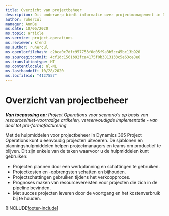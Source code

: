 ```yaml
---
title: Overzicht van projectbeheer
description: Dit onderwerp biedt informatie over projectmanagement in Dynamics 365 Project Operations.
author: ruhercul
manager: AnnBe
ms.date: 10/06/2020
ms.topic: article
ms.service: project-operations
ms.reviewer: kfend
ms.author: ruhercul
ms.openlocfilehash: c2bca0c7dfc957753f0d05f9a3b5cc45bc13b920
ms.sourcegitcommit: 4cf1dc1561b92fca4175f0b3813133c5e63ce8e6
ms.translationtype: HT
ms.contentlocale: nl-NL
ms.lasthandoff: 10/28/2020
ms.locfileid: "4127557"
---
```

# <a name="project-management-overview"></a>Overzicht van projectbeheer

_**Van toepassing op:** Project Operations voor scenario's op basis van resources/niet-voorradige artikelen, vereenvoudigde implementatie - van deal tot pro-formafacturering_

Met de hulpmiddelen voor projectbeheer in Dynamics 365 Project Operations kunt u eenvoudig projecten uitvoeren. De sjablonen en planningshulpmiddelen helpen projectmanagers en teams om productief te blijven. Dit zijn enkele van de taken waarvoor u de hulpmiddelen kunt gebruiken:

- Projecten plannen door een werkplanning en schattingen te gebruiken.
- Projectkosten en -opbrengsten schatten en bijhouden.
- Projectschattingen gebruiken tijdens het verkoopproces.
- Prognoses maken van resourcevereisten voor projecten die zich in de pipeline bevinden.
- Met succes projecten leveren door de voortgang en het kostenverbruik bij te houden.


[!INCLUDE[footer-include](../includes/footer-banner.md)]